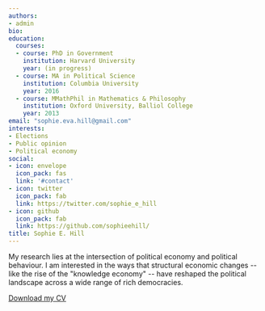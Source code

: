 ```yaml
---
authors:
- admin
bio: 
education:
  courses:
  - course: PhD in Government
    institution: Harvard University
    year: (in progress)
  - course: MA in Political Science
    institution: Columbia University
    year: 2016
  - course: MMathPhil in Mathematics & Philosophy
    institution: Oxford University, Balliol College
    year: 2013
email: "sophie.eva.hill@gmail.com"
interests:
- Elections
- Public opinion
- Political economy
social:
- icon: envelope
  icon_pack: fas
  link: '#contact'
- icon: twitter
  icon_pack: fab
  link: https://twitter.com/sophie_e_hill
- icon: github
  icon_pack: fab
  link: https://github.com/sophieehill/
title: Sophie E. Hill
---
```


My research lies at the intersection of political economy and political behaviour. I am interested in the ways that structural economic changes -- like the rise of the "knowledge economy" -- have reshaped the political landscape across a wide range of rich democracies. 

<a href="/files/cv.pdf">Download my CV <i class="fas fa-download"></i></a>